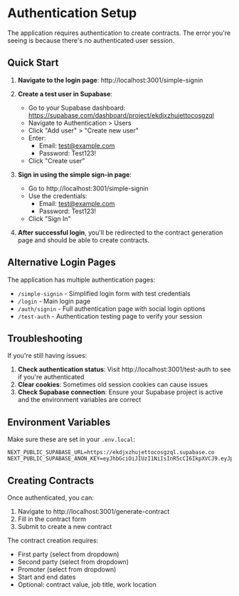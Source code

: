 # Authentication Setup

The application requires authentication to create contracts. The error you're seeing is because there's no authenticated user session.

## Quick Start

1. **Navigate to the login page**: http://localhost:3001/simple-signin

2. **Create a test user in Supabase**:
   - Go to your Supabase dashboard: https://supabase.com/dashboard/project/ekdjxzhujettocosgzql
   - Navigate to Authentication > Users
   - Click "Add user" > "Create new user"
   - Enter:
     - Email: test@example.com
     - Password: Test123!
   - Click "Create user"

3. **Sign in using the simple sign-in page**:
   - Go to http://localhost:3001/simple-signin
   - Use the credentials:
     - Email: test@example.com
     - Password: Test123!
   - Click "Sign In"

4. **After successful login**, you'll be redirected to the contract generation page and should be able to create contracts.

## Alternative Login Pages

The application has multiple authentication pages:

- `/simple-signin` - Simplified login form with test credentials
- `/login` - Main login page
- `/auth/signin` - Full authentication page with social login options
- `/test-auth` - Authentication testing page to verify your session

## Troubleshooting

If you're still having issues:

1. **Check authentication status**: Visit http://localhost:3001/test-auth to see if you're authenticated
2. **Clear cookies**: Sometimes old session cookies can cause issues
3. **Check Supabase connection**: Ensure your Supabase project is active and the environment variables are correct

## Environment Variables

Make sure these are set in your `.env.local`:

```
NEXT_PUBLIC_SUPABASE_URL=https://ekdjxzhujettocosgzql.supabase.co
NEXT_PUBLIC_SUPABASE_ANON_KEY=eyJhbGciOiJIUzI1NiIsInR5cCI6IkpXVCJ9.eyJpc3MiOiJzdXBhYmFzZSIsInJlZiI6ImVrZGp4emh1amV0dG9jb3NnenFsIiwicm9sZSI6ImFub24iLCJpYXQiOjE3NDkzMTkxMDYsImV4cCI6MjA2NDg5NTEwNn0.6VGbocKFVLNX_MCIOwFtdEssMk6wd_UQ5yNT1CfV6BA
```

## Creating Contracts

Once authenticated, you can:

1. Navigate to http://localhost:3001/generate-contract
2. Fill in the contract form
3. Submit to create a new contract

The contract creation requires:

- First party (select from dropdown)
- Second party (select from dropdown)
- Promoter (select from dropdown)
- Start and end dates
- Optional: contract value, job title, work location
